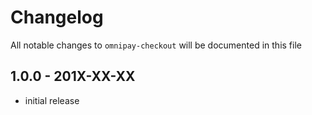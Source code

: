 # Changelog

All notable changes to `omnipay-checkout` will be documented in this file

## 1.0.0 - 201X-XX-XX

- initial release
